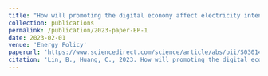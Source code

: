 ```yaml
---
title: "How will promoting the digital economy affect electricity intensity?"
collection: publications
permalink: /publication/2023-paper-EP-1
date: 2023-02-01
venue: 'Energy Policy'
paperurl: 'https://www.sciencedirect.com/science/article/abs/pii/S0301421522005602'
citation: 'Lin, B., Huang, C., 2023. How will promoting the digital economy affect electricity intensity? Energy Policy 173, 113341. https://doi.org/10.1016/j.enpol.2022.113341'
---
```


